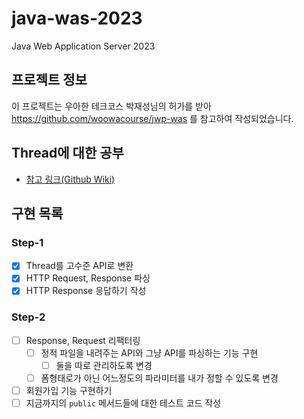 # java-was-2023

Java Web Application Server 2023

## 프로젝트 정보 

이 프로젝트는 우아한 테크코스 박재성님의 허가를 받아 https://github.com/woowacourse/jwp-was 
를 참고하여 작성되었습니다.

## Thread에 대한 공부
- [참고 링크(Github Wiki)](https://github.com/kwYoohae/be-was/wiki/Thread) 

## 구현 목록
### Step-1 
- [X] Thread를 고수준 API로 변환
- [X] HTTP Request, Response 파싱
- [X] HTTP Response 응답하기 작성
### Step-2
- [ ] Response, Request 리팩터링
  - [ ] 정적 파일을 내려주는 API와 그냥 API를 파싱하는 기능 구현
    - [ ] 둘을 따로 관리하도록 변경
  - [ ] 폼형태로가 아닌 어느정도의 파라미터를 내가 정할 수 있도록 변경
- [ ] 회원가입 기능 구현하기
- [ ] 지금까지의 `public` 메서드들에 대한 테스트 코드 작성